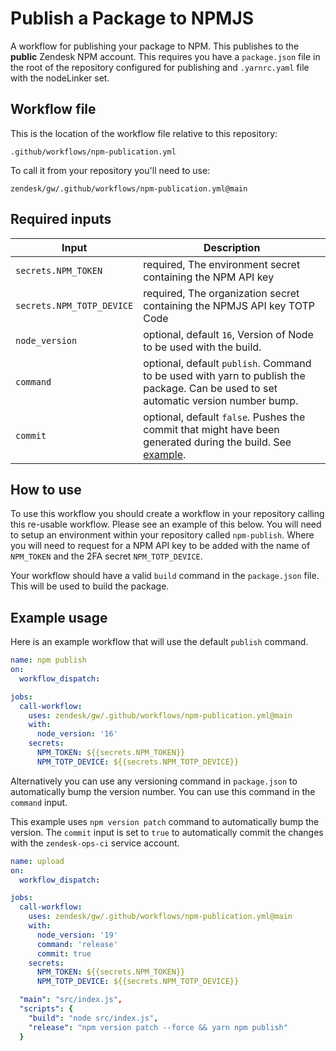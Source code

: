 # Publish a Package to NPMJS

A workflow for publishing your package to NPM. This publishes to the **public** Zendesk NPM account. This requires you
have a `package.json` file in the root of the repository configured for publishing and `.yarnrc.yaml` file with the
nodeLinker set.

## Workflow file

This is the location of the workflow file relative to this repository:

`.github/workflows/npm-publication.yml`

To call it from your repository you'll need to use: 

`zendesk/gw/.github/workflows/npm-publication.yml@main`

## Required inputs

| Input                     | Description                                                                                                                         |
|---------------------------|-------------------------------------------------------------------------------------------------------------------------------------|
| `secrets.NPM_TOKEN`       | required, The environment secret containing the NPM API key                                                                         |
| `secrets.NPM_TOTP_DEVICE` | required, The organization secret containing the NPMJS API key TOTP Code                                                            |
| `node_version`            | optional, default `16`, Version of Node to be used with the build.                                                                  |
| `command`                 | optional, default `publish`. Command to be used with yarn to publish the package. Can be used to set automatic version number bump. |
| `commit`                  | optional, default `false`. Pushes the commit that might have been generated during the build. See [example](#Example-usage).        |

## How to use

To use this workflow you should create a workflow in your repository calling this re-usable workflow. Please see an
example of this below. You will need to setup an environment within your repository called `npm-publish`. Where you will
need to request for a NPM API key to be added with the name of `NPM_TOKEN` and the 2FA secret `NPM_TOTP_DEVICE`.

Your workflow should have a valid `build` command in the `package.json` file. This will be used to build the package.

## Example usage

Here is an example workflow that will use the default `publish` command.

```yml
name: npm publish
on:
  workflow_dispatch:

jobs:
  call-workflow:
    uses: zendesk/gw/.github/workflows/npm-publication.yml@main
    with:
      node_version: '16'
    secrets:
      NPM_TOKEN: ${{secrets.NPM_TOKEN}}
      NPM_TOTP_DEVICE: ${{secrets.NPM_TOTP_DEVICE}}

```

Alternatively you can use any versioning command in `package.json` to automatically bump the version number. You can use
this command in the `command` input.

This example uses `npm version patch` command to automatically bump the version. 
The `commit` input is set to `true` to automatically commit the changes with the `zendesk-ops-ci` service account.

```yml
name: upload
on:
  workflow_dispatch:

jobs:
  call-workflow:
    uses: zendesk/gw/.github/workflows/npm-publication.yml@main
    with:
      node_version: '19'
      command: 'release'
      commit: true
    secrets:
      NPM_TOKEN: ${{secrets.NPM_TOKEN}}
      NPM_TOTP_DEVICE: ${{secrets.NPM_TOTP_DEVICE}}
```

```yml
  "main": "src/index.js",
  "scripts": {
    "build": "node src/index.js",
    "release": "npm version patch --force && yarn npm publish"
  }
```


